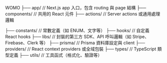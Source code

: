 WOMO
├── app/                // Next.js app 入口，包含 routing 與 page 結構
├── components/         // 共用的 React 元件
├── actions/            // Server actions 或通用處理邏輯

├── constants/          // 常數定義（如 ENUM、文字等）
├── hooks/              // 自定義 React hooks
├── libs/               // 封裝的第三方 SDK、API 呼叫邏輯（如 Stripe、Firebase、Clerk 等）
├── prisma/             // Prisma 資料庫設定與 client
├── providers/          // React context providers 或全域包裝
├── types/              // TypeScript 類型定義
├── utils/              // 工具函式（格式化、驗證等）